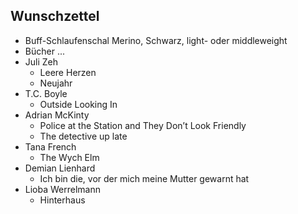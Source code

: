 ## Wunschzettel
* Buff-Schlaufenschal Merino, Schwarz, light- oder middleweight
* Bücher ...
 * Juli Zeh
   * Leere Herzen
   * Neujahr
 * T.C. Boyle
   * Outside Looking In
 * Adrian McKinty
   * Police at the Station and They Don’t Look Friendly
   * The detective up late
 * Tana French
   * The Wych Elm
 * Demian Lienhard 
   * Ich bin die, vor der mich meine Mutter gewarnt hat
 * Lioba Werrelmann
   * Hinterhaus



